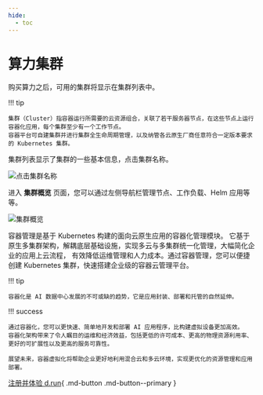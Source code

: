 ```yaml
---
hide:
  - toc
---
```


# 算力集群

购买算力之后，可用的集群将显示在集群列表中。

!!! tip

    集群（Cluster）指容器运行所需要的云资源组合，关联了若干服务器节点，在这些节点上运行容器化应用，每个集群至少有一个工作节点。
    容器平台可自建集群并进行集群全生命周期管理，以及纳管各云原生厂商任意符合一定版本要求的 Kubernetes 集群。

集群列表显示了集群的一些基本信息，点击集群名称。

![点击集群名称](../images/cp-cluster01.png)

进入 **集群概览** 页面，您可以通过左侧导航栏管理节点、工作负载、Helm 应用等等。

![集群概览](../images/cp-cluster02.png)

容器管理是基于 Kubernetes 构建的面向云原生应用的容器化管理模块。
它基于原生多集群架构，解耦底层基础设施，实现多云与多集群统一化管理，大幅简化企业的应用上云流程，
有效降低运维管理和人力成本。通过容器管理，您可以便捷创建 Kubernetes 集群，快速搭建企业级的容器云管理平台。

!!! tip

    容器化是 AI 数据中心发展的不可或缺的趋势，它是应用封装、部署和托管的自然延伸。


!!! success

    通过容器化，您可以更快速、简单地开发和部署 AI 应用程序，比构建虚拟设备更加高效。
    容器化架构带来了令人瞩目的运维和经济效益，包括更低的许可成本、更高的物理资源利用率、更好的可扩展性以及更高的服务可靠性。

    展望未来，容器虚拟化将帮助企业更好地利用混合云和多云环境，实现更优化的资源管理和应用部署。

[注册并体验 d.run](https://console.d.run/){ .md-button .md-button--primary }
